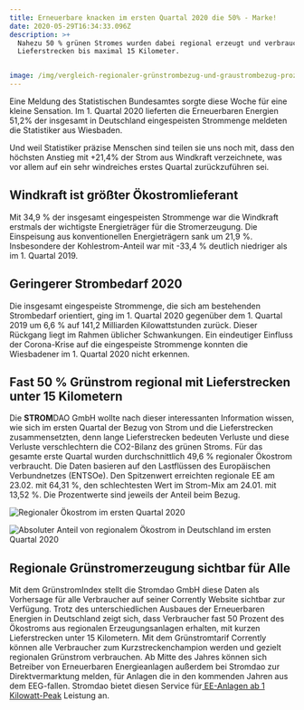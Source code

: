 ```yaml
---
title: Erneuerbare knacken im ersten Quartal 2020 die 50% - Marke!
date: 2020-05-29T16:34:33.096Z
description: >+
  Nahezu 50 % grünen Stromes wurden dabei regional erzeugt und verbraucht, mit
  Lieferstrecken bis maximal 15 Kilometer.


image: /img/vergleich-regionaler-grünstrombezug-und-graustrombezug-prozent.png
---
```

Eine Meldung des Statistischen Bundesamtes sorgte diese Woche für eine kleine Sensation. Im 1. Quartal 2020 lieferten die Erneuerbaren Energien 51,2% der insgesamt in Deutschland eingespeisten Strommenge meldeten die Statistiker aus Wiesbaden.

Und weil Statistiker präzise Menschen sind teilen sie uns noch mit, dass den höchsten Anstieg mit +21,4% der Strom aus Windkraft verzeichnete, was vor allem auf ein sehr windreiches erstes Quartal zurückzuführen sei.

## Windkraft ist größter Ökostromlieferant

Mit 34,9 % der insgesamt eingespeisten Strommenge war die Windkraft erstmals der wichtigste Energieträger für die Stromerzeugung. Die Einspeisung aus konventionellen Energieträgern sank um 21,9 %. Insbesondere der Kohlestrom-Anteil war mit -33,4 % deutlich niedriger als im 1. Quartal 2019.

## Geringerer Strombedarf 2020

Die insgesamt eingespeiste Strommenge, die sich am bestehenden Strombedarf orientiert, ging im 1. Quartal 2020 gegenüber dem 1. Quartal 2019 um 6,6 % auf 141,2 Milliarden Kilowattstunden zurück. Dieser Rückgang liegt im Rahmen üblicher Schwankungen. Ein eindeutiger Einfluss der Corona-Krise auf die eingespeiste Strommenge konnten die Wiesbadener im 1. Quartal 2020 nicht erkennen.

## Fast 50 % Grünstrom regional mit Lieferstrecken unter 15 Kilometern

Die **STROM**DAO GmbH wollte nach dieser interessanten Information wissen, wie sich im ersten Quartal der Bezug von Strom und die Lieferstrecken zusammensetzten, denn lange Lieferstrecken bedeuten Verluste und diese Verluste verschlechtern die CO2-Bilanz des grünen Stroms. Für das gesamte erste Quartal wurden durchschnittlich 49,6 % regionaler Ökostrom verbraucht. Die Daten basieren auf den Lastflüssen des Europäischen Verbundnetzes (ENTSOe). Den Spitzenwert erreichten regionale EE am 23.02. mit 64,31 %, den schlechtesten Wert im Strom-Mix am 24.01. mit 13,52 %. Die Prozentwerte sind jeweils der Anteil beim Bezug.

![Regionaler Ökostrom im ersten Quartal 2020](/img/vergleich-regionaler-grünstrombezug-und-graustrombezug-mw-grau.jpg "Regionaler Ökostrom im ersten Quartal 2020")

![Absoluter Anteil von regionalem Ökostrom in Deutschland im ersten Quartal 2020](/img/vergleich-regionaler-grünstrombezug-und-graustrombezug-prozent_grau.jpg "Absoluter Anteil von regionalem Ökostrom in Deutschland im ersten Quartal 2020")

## Regionale Grünstromerzeugung sichtbar für Alle

Mit dem GrünstromIndex stellt die Stromdao GmbH diese Daten als Vorhersage für alle Verbraucher auf seiner Corrently Website sichtbar zur Verfügung. Trotz des unterschiedlichen Ausbaues der Erneuerbaren Energien in Deutschland zeigt sich, dass Verbraucher fast 50 Prozent des Ökostroms aus regionalen Erzeugungsanlagen erhalten, mit kurzen Lieferstrecken unter 15 Kilometern. Mit dem Grünstromtarif Corrently können alle Verbraucher zum Kurzstreckenchampion werden und gezielt regionalen Grünstrom verbrauchen. Ab Mitte des Jahres können sich Betreiber von Erneuerbaren Energieanlagen außerdem bei Stromdao zur Direktvermarktung melden, für Anlagen die in den kommenden Jahren aus dem EEG-fallen. Stromdao bietet diesen Service für[ EE-Anlagen ab 1 Kilowatt-Peak](https://www.corrently.de/transparenz/anlagenregistrierung/) Leistung an.
